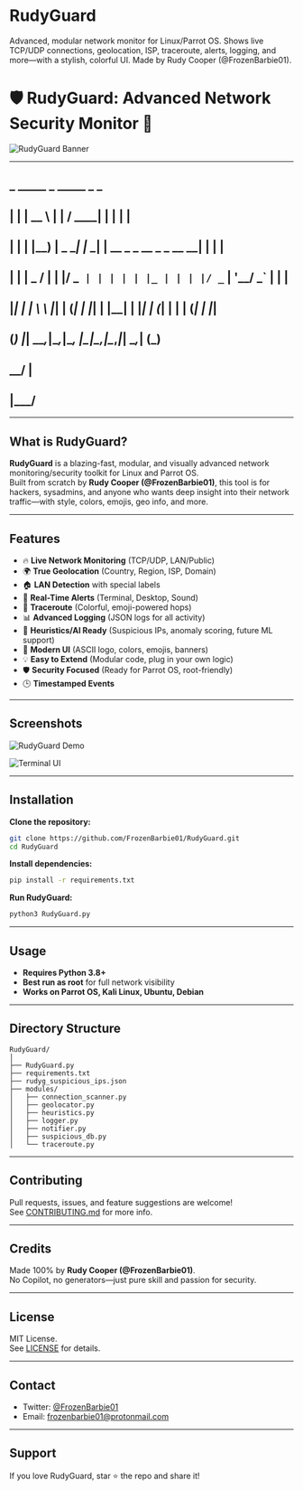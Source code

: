 # RudyGuard
Advanced, modular network monitor for Linux/Parrot OS.  Shows live TCP/UDP connections, geolocation, ISP, traceroute, alerts, logging, and more—with a stylish, colorful UI.  Made by Rudy Cooper (@FrozenBarbie01).

# 🛡️ RudyGuard: Advanced Network Security Monitor 🚀

![RudyGuard Banner](https://raw.githubusercontent.com/FrozenBarbie01/RudyGuard/main/assets/banner.png)

---

##  _   _____           _        _____                     _   _ 
## | | |  __ \         | |      / ____|                   | | | |
## | | | |__) |   _  __| |_   _| |  __ _   _  __ _ _ __ __| | | |
## | | |  _  / | | |/ _` | | | | | |_ | | | |/ _` | '__/ _` | | |
## |_| | | \ \ |_| | (_| | |_| | |__| | |_| | (_| | | | (_| | |_|
## (_) |_|  \_\__,_|\__,_|\__, |\_____|\__,_|\__,_|_|  \__,_| (_)
##                         __/ |                                 
##                        |___/                                  

---

## What is RudyGuard?

**RudyGuard** is a blazing-fast, modular, and visually advanced network monitoring/security toolkit for Linux and Parrot OS.  
Built from scratch by **Rudy Cooper (@FrozenBarbie01)**, this tool is for hackers, sysadmins, and anyone who wants deep insight into their network traffic—with style, colors, emojis, geo info, and more.

---

## Features

- 🔥 **Live Network Monitoring** (TCP/UDP, LAN/Public)
- 🌍 **True Geolocation** (Country, Region, ISP, Domain)
- 🏠 **LAN Detection** with special labels
- 🚨 **Real-Time Alerts** (Terminal, Desktop, Sound)
- 🚦 **Traceroute** (Colorful, emoji-powered hops)
- 📊 **Advanced Logging** (JSON logs for all activity)
- 🧠 **Heuristics/AI Ready** (Suspicious IPs, anomaly scoring, future ML support)
- 🎨 **Modern UI** (ASCII logo, colors, emojis, banners)
- 💡 **Easy to Extend** (Modular code, plug in your own logic)
- 🛡️ **Security Focused** (Ready for Parrot OS, root-friendly)
- 🕒 **Timestamped Events**

---

## Screenshots


![RudyGuard Demo](https://raw.githubusercontent.com/FrozenBarbie01/RudyGuard/main/assets/demo.png)

![Terminal UI](https://raw.githubusercontent.com/FrozenBarbie01/RudyGuard/main/assets/terminal.png)

---

## Installation

**Clone the repository:**
```bash
git clone https://github.com/FrozenBarbie01/RudyGuard.git
cd RudyGuard
```

**Install dependencies:**
```bash
pip install -r requirements.txt
```

**Run RudyGuard:**
```bash
python3 RudyGuard.py
```

---

## Usage

- **Requires Python 3.8+**
- **Best run as root** for full network visibility
- **Works on Parrot OS, Kali Linux, Ubuntu, Debian**

---

## Directory Structure

```text
RudyGuard/
│
├── RudyGuard.py
├── requirements.txt
├── rudyg_suspicious_ips.json
├── modules/
│   ├── connection_scanner.py
│   ├── geolocator.py
│   ├── heuristics.py
│   ├── logger.py
│   ├── notifier.py
│   ├── suspicious_db.py
│   └── traceroute.py
```

---

## Contributing

Pull requests, issues, and feature suggestions are welcome!  
See [CONTRIBUTING.md](CONTRIBUTING.md) for more info.

---

## Credits

Made 100% by **Rudy Cooper (@FrozenBarbie01)**.  
No Copilot, no generators—just pure skill and passion for security.

---

## License

MIT License.  
See [LICENSE](LICENSE) for details.

---

## Contact

- Twitter: [@FrozenBarbie01](https://twitter.com/FrozenBarbie01)
- Email: frozenbarbie01@protonmail.com

---

## Support

If you love RudyGuard, star ⭐ the repo and share it!
